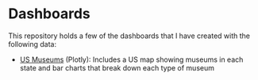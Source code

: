 # Dashboards
This repository holds a few of the dashboards that I have created with the following data:
- [US Museums](https://sc-museum-app.herokuapp.com/) (Plotly): Includes a US map showing museums in each state and bar charts that break down each type of museum
